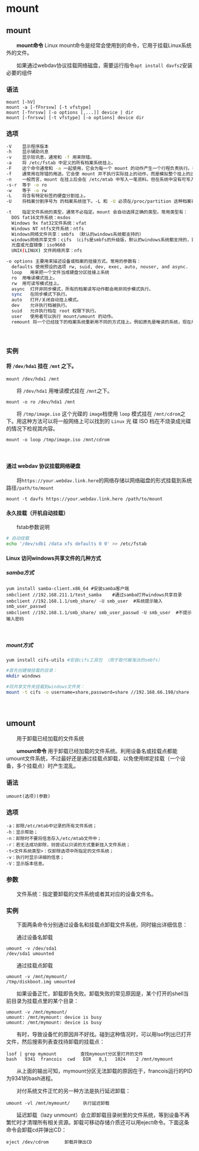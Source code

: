 # mount

## mount

　　**mount命令** Linux mount命令是经常会使用到的命令，它用于挂载Linux系统外的文件。

　　如果通过webdav协议挂载网络磁盘，需要运行指令`apt install davfs2`​安装必要的组件

### 语法

```
mount [-hV]
mount -a [-fFnrsvw] [-t vfstype]
mount [-fnrsvw] [-o options [,...]] device | dir
mount [-fnrsvw] [-t vfstype] [-o options] device dir
```

### 选项

```bash
-V    显示程序版本
-h    显示辅助讯息
-v    显示较讯息，通常和 -f 用来除错。
-a    将 /etc/fstab 中定义的所有档案系统挂上。
-F    这个命令通常和 -a 一起使用，它会为每一个 mount 的动作产生一个行程负责执行。在系统需要挂上大量 NFS 档案系统时可以加快挂上的动作。
-f    通常用在除错的用途。它会使 mount 并不执行实际挂上的动作，而是模拟整个挂上的过程。通常会和 -v 一起使用。
-n    一般而言，mount 在挂上后会在 /etc/mtab 中写入一笔资料。但在系统中没有可写入档案系统存在的情况下可以用这个选项取消这个动作。
-s-r  等于 -o ro
-w    等于 -o rw
-L    将含有特定标签的硬盘分割挂上。
-U    将档案分割序号为 的档案系统挂下。-L 和 -U 必须在/proc/partition 这种档案存在时才有意义

-t    指定文件系统的类型，通常不必指定。mount 会自动选择正确的类型。常用类型有：
  DOS fat16文件系统：msdos
  Windows 9x fat32文件系统：vfat
  Windows NT ntfs文件系统：ntfs
  Windows网络文件共享：smbfs （默认的windows系统都支持的）
  windows网络共享文件：cifs （cifs是smbfs的升级版，默认的windows系统都支持的，首先推荐）
  光盘或光盘镜像：iso9660
  UNIX(LINUX) 文件网络共享：nfs

-o options 主要用来描述设备或档案的挂接方式。常用的参数有：
  defaults 使用预设的选项 rw, suid, dev, exec, auto, nouser, and async.
  loop   用来把一个文件当成硬盘分区挂接上系统
  ro  用唯读模式挂上。
  rw  用可读写模式挂上。
  async  打开非同步模式，所有的档案读写动作都会用非同步模式执行。
  sync   在同步模式下执行。
  auto   打开/关闭自动挂上模式。
  dev    允许执行档被执行。
  suid   允许执行档在 root 权限下执行。
  user   使用者可以执行 mount/umount 的动作。
  remount 将一个已经挂下的档案系统重新用不同的方式挂上。例如原先是唯读的系统，现在用可读写的模式重新挂上。

```

　　‍

### 实例

#### 将 `/dev/hda1`​ 挂在 `/mnt`​ 之下。

```
mount /dev/hda1 /mnt
```

　　将 `/dev/hda1`​ 用唯读模式挂在 `/mnt`​ 之下。

```
mount -o ro /dev/hda1 /mnt
```

　　将 `/tmp/image.iso`​ 这个光碟的 `image`​ 档使用 `loop`​ 模式挂在 `/mnt/cdrom`​ 之下。用这种方法可以将一般网络上可以找到的 `Linux`​ 光 碟 ISO 档在不烧录成光碟的情况下检视其内容。

```
mount -o loop /tmp/image.iso /mnt/cdrom
```

　　‍

#### 通过 webdav 协议挂载网络硬盘

　　将`https://your.webdav.link.here`​的网络存储以网络磁盘的形式挂载到系统路径`/path/to/mount`​

```
mount -t davfs https://your.webdav.link.here /path/to/mount
```

#### 永久挂载（开机自动挂载）

　　fstab参数说明

```bash
# 自动挂载
echo '/dev/sdb1 /data xfs defaults 0 0' >> /etc/fstab
```

#### Linux 访问windows共享文件的几种方式

##### samba方式

```
yum install samba-client.x86_64 #安装samba客户端
smbclient //192.168.211.1/test_samba    #通过samba打开windows共享目录
smbclient //192.168.1.1/smb_share/ -U smb_user  #系统提示输入smb_user_passwd
smbclient //192.168.1.1/smb_share/ smb_user_passwd -U smb_user  #不提示输入密码
```

　　‍

##### mount方式

```bash
yum install cifs-utils #安装cifs工具包 （用于取代被淘汰的smbfs） 

#首先创建被挂载的目录： 
mkdir windows 

#将共享文件夹挂载到windows文件夹： 
mount -t cifs -o username=share,password=share //192.168.66.198/share ./windows 
```

　　‍

## umount

　　用于卸载已经加载的文件系统

　　**umount命令** 用于卸载已经加载的文件系统。利用设备名或挂载点都能umount文件系统，不过最好还是通过挂载点卸载，以免使用绑定挂载（一个设备，多个挂载点）时产生混乱。

### 语法

```
umount(选项)(参数)
```

### 选项

```
-a：卸除/etc/mtab中记录的所有文件系统；
-h：显示帮助；
-n：卸除时不要将信息存入/etc/mtab文件中；
-r：若无法成功卸除，则尝试以只读的方式重新挂入文件系统；
-t<文件系统类型>：仅卸除选项中所指定的文件系统；
-v：执行时显示详细的信息；
-V：显示版本信息。
```

### 参数

　　文件系统：指定要卸载的文件系统或者其对应的设备文件名。

### 实例

　　下面两条命令分别通过设备名和挂载点卸载文件系统，同时输出详细信息：

　　通过设备名卸载

```
umount -v /dev/sda1
/dev/sda1 umounted
```

　　通过挂载点卸载

```
umount -v /mnt/mymount/
/tmp/diskboot.img umounted
```

　　如果设备正忙，卸载即告失败。卸载失败的常见原因是，某个打开的shell当前目录为挂载点里的某个目录：

```
umount -v /mnt/mymount/
umount: /mnt/mymount: device is busy
umount: /mnt/mymount: device is busy
```

　　有时，导致设备忙的原因并不好找。碰到这种情况时，可以用lsof列出已打开文件，然后搜索列表查找待卸载的挂载点：

```
lsof | grep mymount         查找mymount分区里打开的文件
bash   9341  francois  cwd   DIR   8,1   1024    2 /mnt/mymount
```

　　从上面的输出可知，mymount分区无法卸载的原因在于，francois运行的PID为9341的bash进程。

　　对付系统文件正忙的另一种方法是执行延迟卸载：

```
umount -vl /mnt/mymount/     执行延迟卸载
```

　　延迟卸载（lazy unmount）会立即卸载目录树里的文件系统，等到设备不再繁忙时才清理所有相关资源。卸载可移动存储介质还可以用eject命令。下面这条命令会卸载cd并弹出CD：

```
eject /dev/cdrom      卸载并弹出CD 
```
